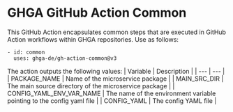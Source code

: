 # GHGA GitHub Action Common

This GitHub Action encapsulates common steps that are executed in GitHub Action workflows within GHGA repositories. Use as follows:

```
- id: common
  uses: ghga-de/gh-action-common@v3
```

The action outputs the following values:
| Variable | Description |
| --- | --- |
| PACKAGE\_NAME | Name of the microservice package |
| MAIN\_SRC\_DIR | The main source directory of the microservice package |
| CONFIG\_YAML\_ENV\_VAR\_NAME | The name of the environment variable pointing to the config yaml file |
| CONFIG\_YAML | The config YAML file |
